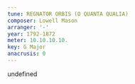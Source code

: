 ```yaml
---
tune: REGNATOR ORBIS (O QUANTA QUALIA)
composer: Lowell Mason
arranger: '-'
year: 1792-1872
meter: 10.10.10.10.
key: G Major
anacrusis: 0
---
```

undefined